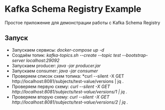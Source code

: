 # Kafka Schema Registry Example

Простое приложение для демонстрации работы с Kafka Schema Registry

## Запуск

* Запускаем сервисы: *docker-compose up -d*
* Создаём топик: *kafka-topics.sh --create --topic test --bootstrap-server localhost:29092*
* Запускаем producer: *java -jar producer.jar*
* Запускаем consumer: *java -jar consumer*
* Проверяем список схем топика: *curl --silent -X GET http://localhost:8081/subjects/test-value/versions | jq .
* Проверяем первую схему: *curl --silent -X GET http://localhost:8081/subjects/test-value/versions/1 | jq .* 
* Проверяем вторую схему: *curl --silent -X GET http://localhost:8081/subjects/test-value/versions/2 | jq .* 
